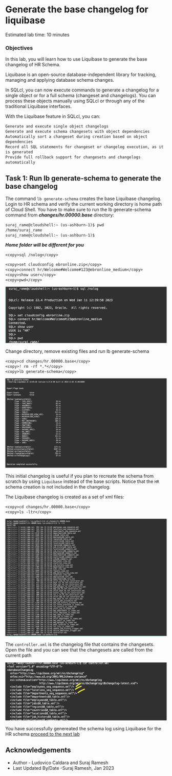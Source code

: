 # Generate the base changelog for liquibase

Estimated lab time: 10 minutes

### Objectives

In this lab, you will learn how to use Liquibase  to generate the base changelog of HR Schema.

Liquibase is an open-source database-independent library for tracking, managing and applying database schema changes.

In SQLcl, you can now execute commands to generate a changelog for a single object or for a full schema (changeset and changelogs). You can process these objects manually using SQLcl or through any of the traditional Liquibase interfaces.

With the Liquibase feature in SQLcl, you can:

    Generate and execute single object changelogs
    Generate and execute schema changesets with object dependencies
    Automatically sort a changeset during creation based on object dependencies
    Record all SQL statements for changeset or changelog execution, as it is generated
    Provide full rollback support for changesets and changelogs automatically

## Task 1: Run lb generate-schema to generate the base changelog

The command `lb generate-schema` creates the base Liquibase changelog. Login to HR schema and verify the current working directory is home path of Cloud Shell. You have to make sure to run the lb generate-schema command from ***changes/hr.00000.base*** directory:

```text
suraj_rame@cloudshell:~ (us-ashburn-1)$ pwd
/home/suraj_rame
suraj_rame@cloudshell:~ (us-ashburn-1)$ 
```

***Home folder will be different for you***

```text
<copy>sql /nolog</copy>
```

```text
<copy>set cloudconfig ebronline.zip</copy>
<copy>connect hr/Welcome#Welcome#123@ebronline_medium</copy>
<copy>show user</copy>
<copy>pwd</copy>
```

![sqlcl-hr](images/sqlcl-hr.png " ")

Change directory, remove existing files and run lb generate-schema

```text
<copy>cd changes/hr.00000.base</copy>
<copy>! rm -rf *.*</copy>
<copy>lb generate-schema</copy>
```

![lb-genschema](images/lb-genschema.png " ")

This initial changelog is useful if you plan to recreate the schema from scratch by using `Liquibase` instead of the base scripts.
Notice that the `HR` schema creation is not included in the changelog.

The Liquibase changelog is created as a set of xml files:

```text
<copy>cd changes/hr.00000.base</copy>
<copy>ls -ltr</copy>
```

![list schemaxml](images/list-schemaxml.png " ")

The `controller.xml` is the changelog file that contains the changesets. Open the file and you can see that the changesets are called from the current path 

![controller Path](images/controller-path.png " ")


You have successfully genereated the schema log using Liquibase for the HR schema [proceed to the next lab](#next)

## Acknowledgements

- Author - Ludovico Caldara and Suraj Ramesh 
- Last Updated By/Date -Suraj Ramesh, Jan 2023
